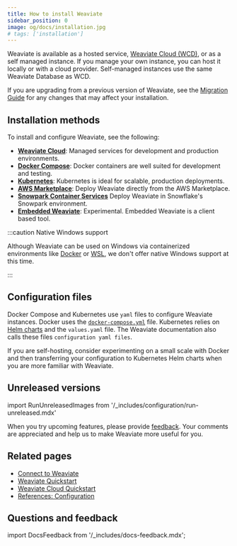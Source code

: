 ```yaml
---
title: How to install Weaviate
sidebar_position: 0
image: og/docs/installation.jpg
# tags: ['installation']
---
```


Weaviate is available as a hosted service, [Weaviate Cloud (WCD)](https://weaviate.io/go/console?utm_source=docs&utm_content=deploy), or as a self managed instance. If you manage your own instance, you can host it locally or with a cloud provider. Self-managed instances use the same Weaviate Database as WCD.

If you are upgrading from a previous version of Weaviate, see the [Migration Guide](/deploy/migration/index.md) for any changes that may affect your installation.

## Installation methods

To install and configure Weaviate, see the following:

- **[Weaviate Cloud](/cloud/quickstart.mdx)**: Managed services for development and production environments.
- **[Docker Compose](/deploy/installation-guides/docker-installation.md)**: Docker containers are well suited for development and testing.
- **[Kubernetes](/deploy/installation-guides/k8s-installation.md)**: Kubernetes is ideal for scalable, production deployments.
- **[AWS Marketplace](./aws-marketplace.md)**: Deploy Weaviate directly from the AWS Marketplace.
- **[Snowpark Container Services](docs/deploy/installation-guides/spcs-integration.mdx)** Deploy Weaviate in Snowflake's Snowpark environment.
- **[Embedded Weaviate](docs/deploy/installation-guides/embedded.md)**: Experimental. Embedded Weaviate is a client based tool.

:::caution Native Windows support

Although Weaviate can be used on Windows via containerized environments like [Docker](/deploy/installation-guides/docker-installation.md) or [WSL](https://learn.microsoft.com/en-us/windows/wsl/), we don't offer native Windows support at this time.

:::

## Configuration files

Docker Compose and Kubernetes use `yaml` files to configure Weaviate instances. Docker uses the [`docker-compose.yml`](/deploy/installation-guides/docker-installation.md) file. Kubernetes relies on [Helm charts](/deploy/installation-guides/k8s-installation.md#weaviate-helm-chart) and the `values.yaml` file. The Weaviate documentation also calls these files `configuration yaml files`.

If you are self-hosting, consider experimenting on a small scale with Docker and then transferring your configuration to Kubernetes Helm charts when you are more familiar with Weaviate.

## Unreleased versions

import RunUnreleasedImages from '/_includes/configuration/run-unreleased.mdx'

<RunUnreleasedImages />

When you try upcoming features, please provide [feedback](https://github.com/weaviate/weaviate/issues/new/choose). Your comments are appreciated and help us to make Weaviate more useful for you.

## Related pages
- [Connect to Weaviate](docs/weaviate/connections/index.mdx)
- [Weaviate Quickstart](docs/weaviate/quickstart/index.md)
- [Weaviate Cloud Quickstart](docs/cloud/quickstart.mdx)
- [References: Configuration](../configuration/index.mdx)

## Questions and feedback

import DocsFeedback from '/_includes/docs-feedback.mdx';

<DocsFeedback/>
